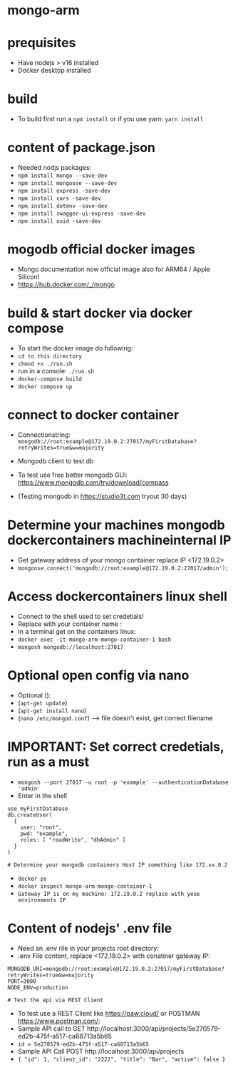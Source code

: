 # mongo-arm

# prequisites

- Have nodejs > v16 installed
- Docker desktop installed

# build

- To build first run a `npm install` or if you use yarn: `yarn install`

# content of package.json

- Needed nodjs packages:
- `npm install mongo --save-dev`
- `npm install mongoose --save-dev`
- `npm install express -save-dev`
- `npm install cors -save-dev`
- `npm install dotenv -save-dev`
- `npm install swagger-ui-express -save-dev`
- `npm install uuid -save-dev`

# mogodb official docker images

- Mongo documentation now official image also for ARM64 / Apple Silicon!
- https://hub.docker.com/_/mongo

# build & start docker via docker compose
- To start the docker image do following:
- `cd to this directory`
- `chmod +x ./run.sh`
- run in a console: `./run.sh`
- `docker-compose build`
- `docker compose up`

# connect to docker container
- Connectionstring: `mongodb://root:example@172.19.0.2:27017/myFirstDatabase?retryWrites=true&w=majority`

- Mongodb client to test db

- To test use free better mongodb GUI: https://www.mongodb.com/try/download/compass
- (Testing mongodb in https://studio3t.com tryout 30 days)

# Determine your machines mongodb dockercontainers machineinternal IP

- Get gateway address of your mongo container replace IP <172.19.0.2>
- `mongoose.connect('mongodb://root:example@172.19.0.2:27017/admin');`

# Access dockercontainers linux shell

- Connect to the shell used to set credetials!
- Replace with your container name <mongo-arm-mongo-container-1>:
- In a terminal get on the containers linux:
- `docker exec -it mongo-arm-mongo-container-1 bash`
- `mongosh mongodb://localhost:27017`

# Optional open config via nano

- Optional ():
- (`apt-get update`)
- (`apt-get install nano`)
- (`nano /etc/mongod.conf`) --> file doesn't exist, get correct filename


# IMPORTANT: Set correct credetials, run as a must

- `mongosh --port 27017 -u root -p 'example' --authenticationDatabase 'admin'`
- Enter in the shell
````
use myFirstDatabase
db.createUser(
  {
    user: "root",
    pwd: "example",
    roles: [ "readWrite", "dbAdmin" ]
  }
)

# Determine your mongodb containers Host IP something like 172.xx.0.2
````
- `docker ps`
- `docker inspect mongo-arm-mongo-container-1 `
- `Gateway IP is on my machine: 172.19.0.2 replace with youe environments IP`

# Content of nodejs' .env file

- Need an .env rile in your projects root directory:
- .env File content, replace <172.19.0.2> with conatiner gateway IP:
`````
MONGODB_URI=mongodb://root:example@172.19.0.2:27017/myFirstDatabase?retryWrites=true&w=majority
PORT=3000
NODE_ENV=production

# Test the api via REST Client

`````
- To test use a REST Client like https://paw.cloud/ or POSTMAN https://www.postman.com/:
- Sample API call to GET http://localhost:3000/api/projects/5e270579-ed2b-475f-a517-ca68713a5b65
- `id = 5e270579-ed2b-475f-a517-ca68713a5b65`
- Sample API Call POST http://localhost:3000/api/projects
- `{ "id": 1, "client_id": "2222", "title": "Bar", "active": false }`